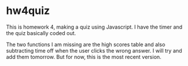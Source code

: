# hw4quiz

This is homework 4, making a quiz using Javascript.  I have the timer and the quiz basically
coded out.

The two functions I am missing are the high scores table and also subtracting time off 
when the user clicks the wrong answer.  I will try and add them tomorrow.  But for now,
this is the most recent version.